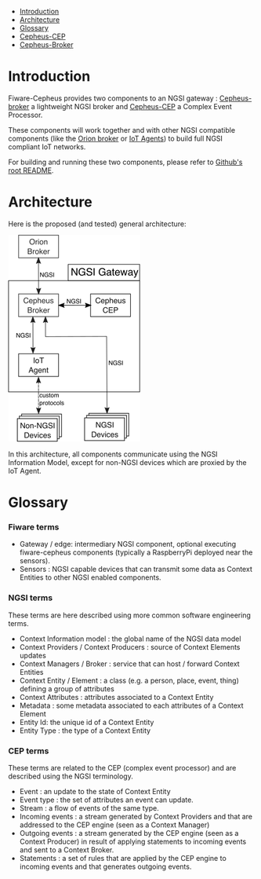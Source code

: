 
- [Introduction](#introduction)
- [Architecture](#architecture)
- [Glossary](#glossary)
- [Cepheus-CEP](cep/README.md)
- [Cepheus-Broker](broker/README.md)

# Introduction

Fiware-Cepheus provides two components to an NGSI gateway : [Cepheus-broker](broker/README.md) a lightweight NGSI broker and [Cepheus-CEP](cep/README.md) a Complex Event Processor.

These components will work together and with other NGSI compatible components
(like the [Orion broker](https://github.com/telefonicaid/fiware-orion) or [IoT Agents](https://github.com/telefonicaid/iotagent-node-lib))
to build full NGSI compliant IoT networks.

For building and running these two components, please refer to [Github's root README](http://github.com/orange-opensource/fiware-cepheus/README.md).

# Architecture

Here is the proposed (and tested) general architecture:

![overview](fig/architecture-overview.png)

In this architecture, all components communicate using the NGSI Information Model, except for non-NGSI devices which are proxied by the IoT Agent.

# Glossary

### Fiware terms

- Gateway / edge:  intermediary NGSI component, optional executing fiware-cepheus components (typically a RaspberryPi deployed near the sensors).
- Sensors : NGSI capable devices that can transmit some data as Context Entities to other NGSI enabled components.

### NGSI terms

These terms are here described using more common software engineering terms.

- Context Information model : the global name of the NGSI data model
- Context Providers / Context Producers : source of Context Elements updates
- Context Managers / Broker : service that can host / forward Context Entities
- Context Entity / Element : a class (e.g. a person, place, event, thing) defining a group of attributes
- Context Attributes : attributes associated to a Context Entity
- Metadata : some metadata associated to each attributes of a Context Element
- Entity Id: the unique id of a Context Entity
- Entity Type : the type of a Context Entity

### CEP terms

These terms are related to the CEP (complex event processor) and are described using the NGSI terminology.

- Event : an update to the state of Context Entity
- Event type : the set of attributes an event can update.
- Stream : a flow of events of the same type.
- Incoming events : a stream generated by Context Providers and that are addressed to the CEP engine (seen as a Context Manager)
- Outgoing events : a stream generated by the CEP engine (seen as a Context Producer) in result of applying statements to incoming events and sent to a Context Broker.
- Statements : a set of rules that are applied by the CEP engine to incoming events and that generates outgoing events.


